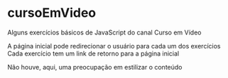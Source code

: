# cursoEmVideo
Alguns exercícios básicos de JavaScript do canal Curso em Vídeo

A página inicial pode redirecionar o usuário para cada um dos exercícios
Cada exercício tem um link de retorno para a página inicial

Não houve, aqui, uma preocupação em estilizar o conteúdo

